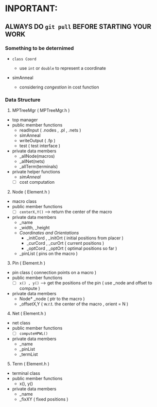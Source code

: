 # INPORTANT: 
## ALWAYS DO `git pull` BEFORE STARTING YOUR WORK
### Something to be deternimed
- `class Coord`
  + use `int` or `double` to represent a coordinate

- simAnneal
  + considering *congestion* in cost function

### Data Structure
1. MPTreeMgr ( MPTreeMgr.h )
  - top manager
  - public member functions
    + readInput ( .nodes , .pl , .nets ) 
    + simAnneal
    + writeOutput ( .fp )
    + test ( test interface )
  - private data members
    + \_allNode(macros) 
    + \_allNet(nets) 
    + \_allTerm(terminals)
  - private helper functions 
    +   *simAnneal*
      - [ ] cost computation

2. Node ( Element.h ) 
  - macro class
  - public member functions 
    + [ ] `centerX,Y()` --> return the center of the macro
  - private data members
    + \_name 
    + \_width, \_height
    + *Coordinates and Orientations*
      - \_initCord , \_initOrt ( initial positions from placer )
      - \_curCord , \_curOrt   ( current positions )
      - \_optCord , \_optOrt   ( optimal positions so far )
    + \_pinList ( pins on the macro )

3. Pin ( Element.h ) 
  - pin class ( connection points on a macro )
  - public member functions
    + [ ] `x() , y()` --> get the positions of the pin ( use \_node and offset to compute )
  - private data members
    + Node\* \_node ( ptr to the macro )
    + \_offsetX,Y ( w.r.t. the center of the macro , orient = N )

4. Net ( Element.h ) 
  - net class
  - public member functions
    + [ ] `computeHPWL()`
  - private data members
    + \_name
    + \_pinList
    + \_termList

5. Term ( Element.h ) 
 - terminal class
 - public member functions
   + x(), y() 
 - private data members
   + \_name
   + \_fixXY ( fixed positions ) 
